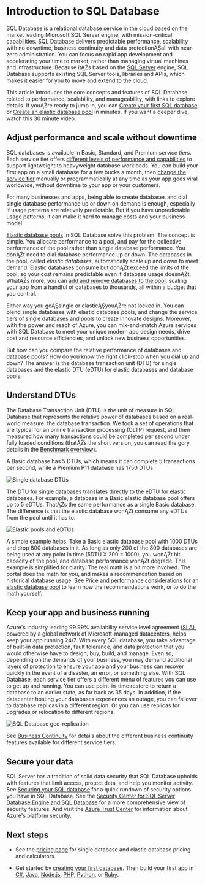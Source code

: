<properties
   pageTitle="What is SQL Database | Windows Azure"
   description="Discover the technical details and capabilities of Azure SQL Database, Microsoft's relational database management system (RDBMS) and PaaS solution in the cloud."
   services="sql-database"
   documentationCenter=""
   authors="shontnew"
   manager="jeffreyg"
   editor="monicar"/>

<tags
   ms.service="sql-database"
   ms.date="09/30/2015"
   wacn.date=""/>

# Introduction to SQL Database

SQL Database is a relational database service in the cloud based on the market leading Microsoft SQL Server engine, with mission-critical capabilities. SQL Database delivers predictable performance, scalability with no downtime, business continuity and data protectionĄŞall with near-zero administration. You can focus on rapid app development and accelerating your time to market, rather than managing virtual machines and infrastructure. Because itĄŻs based on the [SQL Server](https://msdn.microsoft.com/zh-cn/library/bb545450.aspx) engine, SQL Database supports existing SQL Server tools, libraries and APIs, which makes it easier for you to move and extend to the cloud.

This article introduces the core concepts and features of SQL Database related to performance, scalability, and manageability, with links to explore details. If youĄŻre ready to jump in, you can [Create your first SQL database](/documentation/articles/sql-database-get-started) or [Create an elastic database pool](/documentation/articles/sql-database-elastic-pool-portal) in minutes. If you want a deeper dive, watch this 30 minute video.

## Adjust performance and scale without downtime
SQL databases is available in Basic, Standard, and Premium *service tiers*. Each service tier offers [different levels of performance and capabilities](/documentation/articles/sql-database-service-tiers) to support lightweight to heavyweight database workloads. You can build your first app on a small database for a few bucks a month, then [change the service tier](/documentation/articles/sql-database-scale-up) manually or programmatically at any time as your app goes viral worldwide, without downtime to your app or your customers.

For many businesses and apps, being able to create databases and dial single database performance up or down on demand is enough, especially if usage patterns are relatively predictable. But if you have unpredictable usage patterns, it can make it hard to manage costs and your business model. 

[Elastic database pools](/documentation/articles/sql-database-elastic-pool) in SQL Database solve this problem. The concept is simple. You allocate performance to a pool, and pay for the collective performance of the pool rather than single database performance. You donĄŻt need to dial database performance up or down. The databases in the pool, called *elastic databases*, automatically scale up and down to meet demand. Elastic databases consume but donĄŻt exceed the limits of the pool, so your cost remains predictable even if database usage doesnĄŻt. WhatĄŻs more, you can [add and remove databases to the pool](/documentation/articles/sql-database-elastic-pool-portal), scaling your app from a handful of databases to thousands, all within a budget that you control.

Either way you goĄŞsingle or elasticĄŞyouĄŻre not locked in. You can blend single databases with elastic database pools, and change the service tiers of single databases and pools to create innovate designs. Moreover, with the power and reach of Azure, you can mix-and-match Azure services with SQL Database to meet your unique modern app design needs, drive cost and resource efficiencies, and unlock new business opportunities.

But how can you compare the relative performance of databases and database pools? How do you know the right click-stop when you dial up and down? The answer is the database transaction unit (DTU) for single databases and the elastic DTU (eDTU) for elastic databases and database pools.

## Understand DTUs

The Database Transaction Unit (DTU) is the unit of measure in SQL Database that represents the relative power of databases based on a real-world measure: the database transaction. We took a set of operations that are typical for an online transaction processing (OLTP) request, and then measured how many transactions could be completed per second under fully loaded conditions (thatĄŻs the short version, you can read the gory details in the [Benchmark overview](https://msdn.microsoft.com/zh-cn/library/azure/dn741327.aspx)).

A Basic database has 5 DTUs, which means it can complete 5 transactions per second, while a Premium P11 database has 1750 DTUs.

![Single database DTUs](./media/sql-database-technical-overview/single_db_dtus.png)

The DTU for single databases translates directly to the eDTU for elastic databases. For example, a database in a Basic elastic database pool offers up to 5 eDTUs. ThatĄŻs the same performance as a single Basic database. The difference is that the elastic database wonĄŻt consume any eDTUs from the pool until it has to. 

![Elastic pools and eDTUs](./media/sql-database-technical-overview/sqldb_elastic_pools.png)

A simple example helps. Take a Basic elastic database pool with 1000 DTUs and drop 800 databases in it. As long as only 200 of the 800 databases are being used at any point in time (5DTU X 200 = 1000), you wonĄŻt hit capacity of the pool, and database performance wonĄŻt degrade. This example is simplified for clarity. The real math is a bit more involved. The portal does the math for you, and makes a recommendation based on historical database usage. See [Price and performance considerations for an elastic database pool](/documentation/articles/sql-database-elastic-pool-guidance) to learn how the recommendations work, or to do the math yourself.

## Keep your app and business running

Azure's industry leading 99.99% availability service level agreement [(SLA)](/support/legal/sla/), powered by a global network of Microsoft-managed datacenters, helps keep your app running 24/7. With every SQL database, you take advantage of built-in data protection, fault tolerance, and data protection that you would otherwise have to design, buy, build, and manage. Even so, depending on the demands of your business, you may demand additional layers of protection to ensure your app and your business can recover quickly in the event of a disaster, an error, or something else. With SQL Database, each service tier offers a different menu of features you can use to get up and running. You can use point-in-time restore to return a database to an earlier state, as far back as 35 days. In addition, if the datacenter hosting your databases experiences an outage, you can failover to database replicas in a different region. Or you can use replicas for upgrades or relocation to different regions.

![SQL Database geo-replication](./media/sql-database-technical-overview/azure_sqldb_map.png)


See [Business Continuity](/documentation/articles/sql-database-business-continuity) for details about the different business continuity features available for different service tiers.

## Secure your data
SQL Server has a tradition of solid  data security that SQL Database upholds  with features that limit access, protect data, and help you monitor activity. See [Securing your SQL database](/documentation/articles/sql-database-security) for a quick rundown of security options you have in SQL Database. See the [Security Center for SQL Server Database Engine and SQL Database](https://msdn.microsoft.com/zh-cn/library/bb510589) for a more comprehensive view of security features. And visit the [Azure Trust Center](/support/trust-center/security/) for information about Azure's platform security.

## Next steps

- See the [pricing page](/home/features/sql-database/#price) for single database and elastic database pricing and calculators.

- Get started by [creating your first database](/documentation/articles/sql-database-get-started). Then build your first app in [C#](/documentation/articles/sql-database-connect-query), [Java](/documentation/articles/sql-database-develop-java-simple-windows), [Node.js](/documentation/articles/sql-database-develop-nodejs-simple-windows), [PHP](/documentation/articles/sql-database-develop-php-retry-windows), [Python](/documentation/articles/sql-database-develop-python-simple-windows), or [Ruby](/documentation/articles/sql-database-develop-ruby-simple-linux). 

